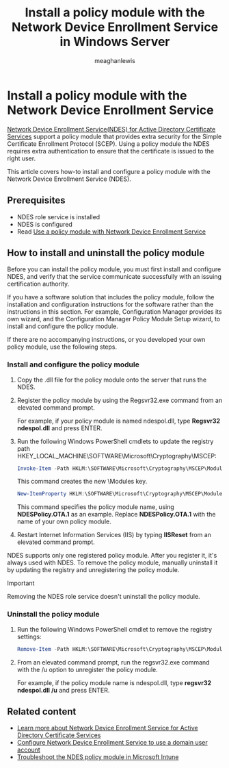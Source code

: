 ﻿---
title: Install a policy module with the Network Device Enrollment Service in Windows Server
description: Learn how to install, configure, and uninstall a policy module with the Network Device Enrollment Service.
author: meaghanlewis
ms.topic: how-to
ms.author: mosagie
ms.date: 03/27/2025
---

# Install a policy module with the Network Device Enrollment Service

[Network Device Enrollment Service(NDES) for Active Directory Certificate Services](/windows-server/identity/ad-cs/network-device-enrollment-service-overview) support a policy module that provides extra security for the Simple Certificate Enrollment Protocol (SCEP). Using a policy module the NDES requires extra authentication to ensure that the certificate is issued to the right user.

This article covers how-to install and configure a policy module with the Network Device Enrollment Service (NDES).

## Prerequisites

- NDES role service is installed
- NDES is configured
- Read [Use a policy module with Network Device Enrollment Service](/windows-server/identity/ad-cs/use-policy-module-with-network-device-enrollment-service)

## How to install and uninstall the policy module

Before you can install the policy module, you must first install and configure NDES, and verify that the service communicate successfully with an issuing certification authority.

If you have a software solution that includes the policy module, follow the installation and configuration instructions for the software rather than the instructions in this section. For example, Configuration Manager provides its own wizard, and the Configuration Manager Policy Module Setup wizard, to install and configure the policy module.

If there are no accompanying instructions, or you developed your own policy module, use the following steps.

### Install and configure the policy module

1. Copy the .dll file for the policy module onto the server that runs the NDES.

1. Register the policy module by using the Regsvr32.exe command from an elevated command prompt.

    For example, if your policy module is named ndespol.dll, type **Regsvr32 ndespol.dll** and press ENTER.

1. Run the following Windows PowerShell cmdlets to update the registry path HKEY\_LOCAL\_MACHINE\\SOFTWARE\\Microsoft\\Cryptography\\MSCEP:

    ```powershell
    Invoke-Item -Path HKLM:\SOFTWARE\Microsoft\Cryptography\MSCEP\Modules
    ```

    This command creates the new \\Modules key.

    ```powershell
    New-ItemProperty HKLM:\SOFTWARE\Microsoft\Cryptography\MSCEP\Modules\ -Name Policy -PropertyType String -Value "NDESPolicy.OTA.1"
    ```

    This command specifies the policy module name, using **NDESPolicy.OTA.1** as an example. Replace **NDESPolicy.OTA.1** with the name of your own policy module.

1. Restart Internet Information Services (IIS) by typing **IISReset** from an elevated command prompt.

NDES supports only one registered policy module. After you register it, it's always used with NDES. To remove the policy module, manually uninstall it by updating the registry and unregistering the policy module.

>[!IMPORTANT]
> Removing the NDES role service doesn't uninstall the policy module.

### Uninstall the policy module

1. Run the following Windows PowerShell cmdlet to remove the registry settings:

    ```powershell
    Remove-Item -Path HKLM:\SOFTWARE\Microsoft\Cryptography\MSCEP\Modules -Recurse
    ```

1. From an elevated command prompt, run the regsvr32.exe command with the /u option to unregister the policy module.

    For example, if the policy module name is ndespol.dll, type **regsvr32 ndespol.dll /u** and press ENTER.

## Related content

- [Learn more about Network Device Enrollment Service for Active Directory Certificate Services](/windows-server/identity/ad-cs/network-device-enrollment-service-overview)
- [Configure Network Device Enrollment Service to use a domain user account](/windows-server/identity/ad-cs/create-domain-user-account-ndes-service-account)
- [Troubleshoot the NDES policy module in Microsoft Intune](/troubleshoot/mem/intune/certificates/troubleshoot-scep-certificate-ndes-policy-module)